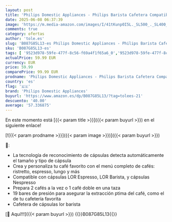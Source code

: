 ```yaml
---
layout: post
title: 'Philips Domestic Appliances - Philips Barista Cafetera Compatible con Cápsula Individual o Doble  19 Bares Presión  depósito 1 L  Incluye Kit de degustación  Color Blanco'
date: 2025-06-08 06:37:39
image: 'https://m.media-amazon.com/images/I/41tKunp0I5L._SL500_._SL400_.jpg'
comments: true
category: ofertas
author: 'tole.es'
slug: 'B087G85L13-es Philips Domestic Appliances - Philips Barista Cafetera...'
sku: 'B087G85L13-es'
tags: [ '9523d978-59fe-477f-8c56-f69a4f1f65a6_0','9523d978-59fe-477f-8c56-f69a4f1f65a6_1201','9523d978-59fe-477f-8c56-f69a4f1f65a6_3301','Arborist Merchandising Root','Cafeteras individuales','GLLevelVersuni','Hogar y cocina','Los favoritos de nuestros clientes Social: Hogar y cocina','Máquinas cafeteras','Self Service','Special Features Stores','Utensilios para café y té','cafetera','philips domestic appliances','🇪🇸', ]
actualPrice: 59.99 EUR
currency: EUR
price: 59.99
comparePrice: 99.99 EUR
prodname: 'Philips Domestic Appliances - Philips Barista Cafetera Compatible con Cápsula Individual o Doble  19 Bares Presión  depósito 1 L  Incluye Kit de degustación  Color Blanco'
country: 'es'
flag: '🇪🇸'
brand: 'Philips Domestic Appliances'
buyurl: 'https://www.amazon.es/dp/B087G85L13/?tag=tolees-21'
descuento: '40.00'
average: '57.336875'
---
```


En este momento está [{{< param title >}}]({{< param buyurl >}}) en el siguiente enlace!

[![{{< param prodname >}}]({{< param image >}})]({{< param buyurl >}})

🔎:

- La tecnología de reconocimiento de cápsulas detecta automáticamente el tamaño y tipo de cápsula
- Crea y personaliza tu café favorito con el menú completo de cafés: ristretto, espresso, lungo y más
- Compatible con cápsulas LOR Espresso, LOR Barista, y cápsulas Nespresso
- Prepara 2 cafés a la vez o 1 café doble en una taza
- 19 bares de presión para asegurar la extracción ptima del café, como el de tu cafetería favorita
- Cafetera de cápsulas lor barista

[🛒 Aquí!!!]({{< param buyurl >}})
{{<world>}}B087G85L13{{</world>}}
